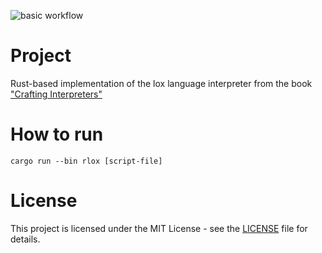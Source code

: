 ![basic workflow](https://github.com/jens-siebert/rlox/actions/workflows/rlox.yml/badge.svg)

# Project

Rust-based implementation of the lox language interpreter from the book ["Crafting Interpreters"](https://craftinginterpreters.com)

# How to run
```shell
cargo run --bin rlox [script-file]
```

# License

This project is licensed under the MIT License - see the [LICENSE](LICENSE) file for details.
